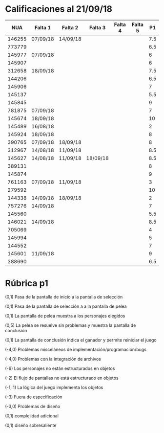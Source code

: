 # Calificaciones al 21/09/18 

| NUA    | Falta 1  | Falta 2  | Falta 3  | Falta 4 | Falta 5 | P1  |
|--------|----------|----------|----------|---------|---------|-----|
| 146255 | 07/09/18 | 14/09/18 |          |         |         | 7.5 |
| 773779 |          |          |          |         |         | 6.5 |
| 145977 | 07/09/18 |          |          |         |         | 6   |
| 145907 |          |          |          |         |         | 6   |
| 312658 | 18/09/18 |          |          |         |         | 7.5 |
| 144206 |          |          |          |         |         | 6.5 |
| 145906 |          |          |          |         |         | 7   |
| 145137 |          |          |          |         |         | 5.5 |
| 145845 |          |          |          |         |         | 9   |
| 781875 | 07/09/18 |          |          |         |         | 7   |
| 145674 | 18/09/18 |          |          |         |         | 10  |
| 145489 | 16/08/18 |          |          |         |         | 2   |
| 145924 | 18/09/18 |          |          |         |         | 8   |
| 390765 | 07/09/18 | 18/09/18 |          |         |         | 8   |
| 312967 | 14/08/18 | 11/09/18 |          |         |         | 8.5 |
| 145627 | 14/08/18 | 11/09/18 | 18/09/18 |         |         | 8.5 |
| 389131 |          |          |          |         |         | 8   |
| 145874 |          |          |          |         |         | 9   |
| 761163 | 07/09/18 | 11/09/18 |          |         |         | 3   |
| 279592 |          |          |          |         |         | 10  |
| 144338 | 14/09/18 | 18/09/18 |          |         |         | 2   |
| 757276 | 14/09/18 |          |          |         |         | 7   |
| 145560 |          |          |          |         |         | 5.5 |
| 146021 | 14/09/18 |          |          |         |         | 8.5 |
| 705069 |          |          |          |         |         | 4   |
| 145994 |          |          |          |         |         | 5   |
| 144552 |          |          |          |         |         | 7   |
| 145601 | 11/09/18 |          |          |         |         | 9   |
| 388690 |          |          |          |         |         | 6.5 |

# Rúbrica p1

(0,1) Pasa de la pantalla de inicio a la pantalla de selección

(0,1) Pasa de la pantalla de selección a a la pantalla de pelea

(0,1) La pantalla de pelea muestra a los personajes elegidos

(0,5) La pelea se resuelve sin problemas y muestra la pantalla de conclusión

(0,1) La pantalla de conclusión indica el ganador y permite reiniciar el juego

(-4,0) Problemas misceláneos de implementación/programación/bugs

(-4,0) Problemas con la integración de archivos

(-6) Los personajes no están estructurados en objetos

(-2) El flujo de pantallas no está estructurado en objetos

(-1, 1) La lógica del juego implementa los objetos

(-3) Fuera de especificación

(-3,0) Problemas de diseño

(0,1) complejidad adicional

(0,1) diseño sobresaliente

